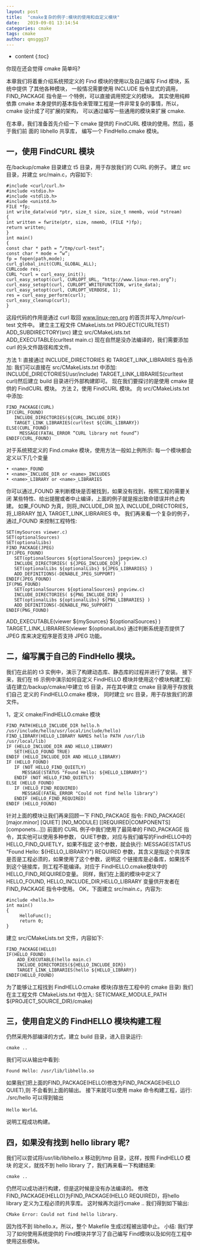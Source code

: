 ```yaml
---
layout: post
title:  "cmake复杂的例子:模块的使用和自定义模块"
date:   2019-09-01 13:14:54
categories: cmake
tags: cmake
author: qmsggg37
---
```


* content
{:toc}

你现在还会觉得 cmake 简单吗?

本章我们将着重介绍系统预定义的 Find 模块的使用以及自己编写 Find 模块，系统中提供 了其他各种模块，
一般情况需要使用 INCLUDE 指令显式的调用，FIND_PACKAGE 指令是一 个特例，可以直接调用预定义的模块。
其实使用纯粹依靠 cmake 本身提供的基本指令来管理工程是一件非常复杂的事情，所以， cmake 设计成了可扩展的架构，
可以通过编写一些通用的模块来扩展 cmake.

在本章，我们准备首先介绍一下 cmake 提供的 FindCURL 模块的使用。然后，基于我们前 面的 libhello 共享库，
编写一个 FindHello.cmake 模块。

## 一，使用 FindCURL 模块
在/backup/cmake 目录建立 t5 目录，用于存放我们的 CURL 的例子。 建立 src 目录，并建立 src/main.c，内容如下:
```
#include <curl/curl.h>
#include <stdio.h>
#include <stdlib.h>
#include <unistd.h>
FILE *fp;
int write_data(void *ptr, size_t size, size_t nmemb, void *stream)
{
int written = fwrite(ptr, size, nmemb, (FILE *)fp);
return written;
}
int main()
{
const char * path = “/tmp/curl-test”;
const char * mode = “w”;
fp = fopen(path,mode);
curl_global_init(CURL_GLOBAL_ALL);
CURLcode res;
CURL *curl = curl_easy_init();
curl_easy_setopt(curl, CURLOPT_URL, “http://www.linux-ren.org”);
curl_easy_setopt(curl, CURLOPT_WRITEFUNCTION, write_data);
curl_easy_setopt(curl, CURLOPT_VERBOSE, 1);
res = curl_easy_perform(curl);
curl_easy_cleanup(curl);
}
```
这段代码的作用是通过 curl 取回 www.linux-ren.org 的首页并写入/tmp/curl-test 文件中。
建立主工程文件 CMakeLists.txt PROJECT(CURLTEST) ADD_SUBDIRECTORY(src)
建立 src/CMakeLists.txt ADD_EXECUTABLE(curltest main.c)
现在自然是没办法编译的，我们需要添加 curl 的头文件路径和库文件。

方法 1:
直接通过 INCLUDE_DIRECTORIES 和 TARGET_LINK_LIBRARIES 指令添加: 我们可以直接在 src/CMakeLists.txt 
中添加: INCLUDE_DIRECTORIES(/usr/include) TARGET_LINK_LIBRARIES(curltest curl)然后建立 build 目录进行外部构建即可。
现在我们要探讨的是使用 cmake 提供的 FindCURL 模块。 方法 2，使用 FindCURL 模块。
向 src/CMakeLists.txt 中添加:
```
FIND_PACKAGE(CURL)
IF(CURL_FOUND)
   INCLUDE_DIRECTORIES(${CURL_INCLUDE_DIR})
   TARGET_LINK_LIBRARIES(curltest ${CURL_LIBRARY})
ELSE(CURL_FOUND)
     MESSAGE(FATAL_ERROR ”CURL library not found”)
ENDIF(CURL_FOUND)
```
对于系统预定义的 Find<name>.cmake 模块，使用方法一般如上例所示: 每一个模块都会定义以下几个变量
```
• <name>_FOUND
• <name>_INCLUDE_DIR or <name>_INCLUDES
• <name>_LIBRARY or <name>_LIBRARIES
```
你可以通过<name>_FOUND 来判断模块是否被找到，如果没有找到，按照工程的需要关闭 某些特性、给出提醒或者中止编译，上面的例子就是报出致命错误并终止构建。
如果<name>_FOUND 为真，则将<name>_INCLUDE_DIR 加入 INCLUDE_DIRECTORIES， 将<name>_LIBRARY 加入 TARGET_LINK_LIBRARIES 中。
我们再来看一个复杂的例子，通过<name>_FOUND 来控制工程特性: 
```
SET(mySources viewer.c)
SET(optionalSources)
SET(optionalLibs)
FIND_PACKAGE(JPEG)
IF(JPEG_FOUND)
   SET(optionalSources ${optionalSources} jpegview.c)
   INCLUDE_DIRECTORIES( ${JPEG_INCLUDE_DIR} )
   SET(optionalLibs ${optionalLibs} ${JPEG_LIBRARIES} )
   ADD_DEFINITIONS(-DENABLE_JPEG_SUPPORT)
ENDIF(JPEG_FOUND)
IF(PNG_FOUND)
   SET(optionalSources ${optionalSources} pngview.c)
   INCLUDE_DIRECTORIES( ${PNG_INCLUDE_DIR} )
   SET(optionalLibs ${optionalLibs} ${PNG_LIBRARIES} )
   ADD_DEFINITIONS(-DENABLE_PNG_SUPPORT)
ENDIF(PNG_FOUND)
```
ADD_EXECUTABLE(viewer ${mySources} ${optionalSources} ) TARGET_LINK_LIBRARIES(viewer ${optionalLibs} 通过判断系统是否提供了 JPEG 库来决定程序是否支持 JPEG 功能。
## 二，编写属于自己的 FindHello 模块。
我们在此前的 t3 实例中，演示了构建动态库、静态库的过程并进行了安装。
接下来，我们在 t6 示例中演示如何自定义 FindHELLO 模块并使用这个模块构建工程:
请在建立/backup/cmake/中建立 t6 目录，并在其中建立 cmake 目录用于存放我们自己 定义的 FindHELLO.cmake 模块，
同时建立 src 目录，用于存放我们的源文件。

1，定义 cmake/FindHELLO.cmake 模块 
```
FIND_PATH(HELLO_INCLUDE_DIR hello.h /usr/include/hello/usr/local/include/hello)
FIND_LIBRARY(HELLO_LIBRARY NAMES hello PATH /usr/lib
/usr/local/lib)
IF (HELLO_INCLUDE_DIR AND HELLO_LIBRARY)
   SET(HELLO_FOUND TRUE)
ENDIF (HELLO_INCLUDE_DIR AND HELLO_LIBRARY)
IF (HELLO_FOUND)
   IF (NOT HELLO_FIND_QUIETLY)
      MESSAGE(STATUS "Found Hello: ${HELLO_LIBRARY}")
   ENDIF (NOT HELLO_FIND_QUIETLY)
ELSE (HELLO_FOUND)
   IF (HELLO_FIND_REQUIRED)
      MESSAGE(FATAL_ERROR "Could not find hello library")
   ENDIF (HELLO_FIND_REQUIRED)
ENDIF (HELLO_FOUND)
```
针对上面的模块让我们再来回顾一下 FIND_PACKAGE 指令: FIND_PACKAGE(<name> [major.minor] [QUIET] [NO_MODULE]
[[REQUIRED|COMPONENTS] [componets...]])
前面的 CURL 例子中我们使用了最简单的 FIND_PACKAGE 指令，其实他可以使用多种参数，
QUIET参数，对应与我们编写的FindHELLO中的 HELLO_FIND_QUIETLY，如果不指定 这个参数，就会执行:
MESSAGE(STATUS "Found Hello: ${HELLO_LIBRARY}")
REQUIRED 参数，其含义是指这个共享库是否是工程必须的，如果使用了这个参数，说明这 个链接库是必备库，如果找不到这个链接库，则工程不能编译。对应于 FindHELLO.cmake模块中的 HELLO_FIND_REQUIRED变量。
同样，我们在上面的模块中定义了 HELLO_FOUND, HELLO_INCLUDE_DIR,HELLO_LIBRARY 变量供开发者在 FIND_PACKAGE 指令中使用。
OK，下面建立 src/main.c，内容为: 
```
#include <hello.h>
int main()
{
     HelloFunc();
     return 0; 
}
```
建立 src/CMakeLists.txt 文件，内容如下: 
```
FIND_PACKAGE(HELLO)
IF(HELLO_FOUND)
    ADD_EXECUTABLE(hello main.c)
    INCLUDE_DIRECTORIES(${HELLO_INCLUDE_DIR})
    TARGET_LINK_LIBRARIES(hello ${HELLO_LIBRARY})
ENDIF(HELLO_FOUND)
```
为了能够让工程找到 FindHELLO.cmake 模块(存放在工程中的 cmake 目录) 我们在主工程文件 CMakeLists.txt 中加入:
SET(CMAKE_MODULE_PATH ${PROJECT_SOURCE_DIR}/cmake)
## 三，使用自定义的 FindHELLO 模块构建工程
仍然采用外部编译的方式，建立 build 目录，进入目录运行:
```
cmake ..
```
我们可以从输出中看到:
```
Found Hello: /usr/lib/libhello.so
```
如果我们把上面的FIND_PACKAGE(HELLO)修改为FIND_PACKAGE(HELLO QUIET),则 不会看到上面的输出。
接下来就可以使用 make 命令构建工程，运行: ./src/hello 可以得到输出
```
Hello World。
```
说明工程成功构建。
## 四，如果没有找到 hello library 呢?
我们可以尝试将/usr/lib/libhello.x 移动到/tmp 目录，这样，按照 FindHELLO 模块
的定义，就找不到 hello library 了，我们再来看一下构建结果:
```
cmake ..
```
仍然可以成功进行构建，但是这时候是没有办法编译的。
修改FIND_PACKAGE(HELLO)为FIND_PACKAGE(HELLO REQUIRED)，将hello library 定义为工程必须的共享库。
这时候再次运行cmake ..
我们得到如下输出:
```
CMake Error: Could not find hello library.
```
因为找不到 libhello.x，所以，整个 Makefile 生成过程被出错中止。
小结:
我们学习了如何使用系统提供的 Find<NAME>模块并学习了自己编写
Find<NAME>模块以及如何在工程中使用这些模块。
